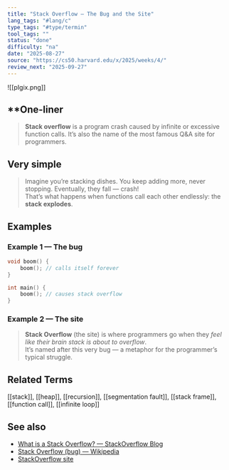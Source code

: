 ```yaml
---
title: "Stack Overflow — The Bug and the Site"  
lang_tags: "#lang/c"
type_tags: "#type/termin"
tool_tags: ""
status: "done"
difficulty: "na"
date: "2025-08-27"
source: "https://cs50.harvard.edu/x/2025/weeks/4/"
review_next: "2025-09-27"
---
```

![[pIgix.png]]
## **One-liner

> **Stack overflow** is a program crash caused by infinite or excessive function calls. It’s also the name of the most famous Q&A site for programmers.

## Very simple

> Imagine you’re stacking dishes. You keep adding more, never stopping. Eventually, they fall — crash!  
> That’s what happens when functions call each other endlessly: the **stack explodes**.

## Examples

### Example 1 — The bug

```c
void boom() {
    boom(); // calls itself forever
}

int main() {
    boom(); // causes stack overflow
}
```

### Example 2 — The site

> **Stack Overflow** (the site) is where programmers go when they *feel like their brain stack is about to overflow*.  
> It’s named after this very bug — a metaphor for the programmer’s typical struggle.

##  Related Terms

[[stack]], [[heap]], [[recursion]], [[segmentation fault]], [[stack frame]], [[function call]], [[infinite loop]]

## See also

- [What is a Stack Overflow? — StackOverflow Blog](https://stackoverflow.blog/2009/04/29/a-brief-history-of-stack-overflow/)
- [Stack Overflow (bug) — Wikipedia](https://en.wikipedia.org/wiki/Stack_overflow)
- [StackOverflow site](https://stackoverflow.com)

